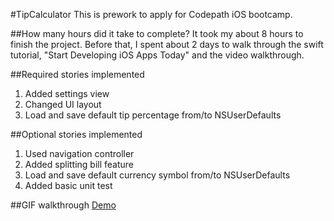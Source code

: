 #TipCalculator
This is prework to apply for Codepath iOS bootcamp.

##How many hours did it take to complete?
It took my about 8 hours to finish the project.
Before that, I spent about 2 days to walk through the swift tutorial, "Start Developing iOS Apps Today" and the video walkthrough.

##Required stories implemented
1. Added settings view
2. Changed UI layout
3. Load and save default tip percentage from/to NSUserDefaults

##Optional stories implemented
1. Used navigation controller
2. Added splitting bill feature
3. Load and save default currency symbol from/to NSUserDefaults
4. Added basic unit test

##GIF walkthrough
[Demo](demo.gif)


